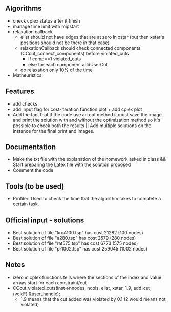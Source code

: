 ## Algorithms
- check cplex status after it finish
- manage time limit with mipstart
- relaxation callback
    - elist should not have edges that are at zero in xstar (but then xstar's positions should not be there in that case)
    - relaxationCallback should check connected components (CCcut_connect_components) before violated_cuts
        - If comp==1 violated_cuts
        - else for each component addUserCut
    - do relaxation only 10% of the time
- Matheuristics


## Features
- add checks
- add input flag for cost-itaration function plot + add cplex plot
- Add the fact that if the code use an opt method it must save the image and print the solution with and without the optimization method so it's possible to check both the results || Add multiple solutions on the instance for the final print and images.


## Documentation
- Make the txt file with the explanation of the homework asked in class && Start preparing the Latex file with the solution proposed
- Comment the code


## Tools (to be used)
- Profiler: Used to check the time that the algorithm takes to complete a certain task.


## Official input - solutions
- Best solution of file "kroA100.tsp" has cost 21282 (100 nodes)
- Best solution of file "a280.tsp" has cost 2579 (280 nodes)
- Best solution of file "rat575.tsp" has cost 6773 (575 nodes)
- Best solution of file "pr1002.tsp" has cost 259045 (1002 nodes)


## Notes
- izero in cplex functions tells where the sections of the index and value arrays start for each constraint/cut
- CCcut_violated_cuts(inst->nnodes, ncols, elist, xstar, 1.9, add_cut, (void*) &user_handle);
    - 1.9 means that the cut added was violated by 0.1 (2 would means not violated)